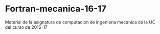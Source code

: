# Fortran-mecanica-16-17
Material de la asignatura de computación de ingenieria mecanica de la UC del curso de 2016-17
